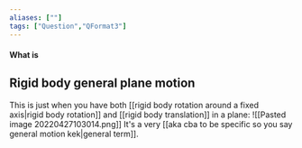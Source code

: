 ```yaml
---
aliases: [""]
tags: ["Question","QFormat3"]
---
```


#### What is
## Rigid body general plane motion
This is just when you have both [[rigid body rotation around a fixed axis|rigid body rotation]] and [[rigid body translation]] in a plane:
![[Pasted image 20220427103014.png]]
It's a very [[aka cba to be specific so you say general motion kek|general term]].